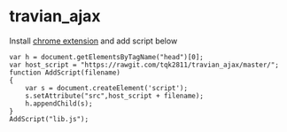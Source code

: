 # travian_ajax
Install [chrome extension](https://chrome.google.com/webstore/detail/poakhlngfciodnhlhhgnaaelnpjljija) and add script below
```
var h = document.getElementsByTagName("head")[0];
var host_script = "https://rawgit.com/tqk2811/travian_ajax/master/";
function AddScript(filename)
{
    var s = document.createElement('script');
    s.setAttribute("src",host_script + filename);
    h.appendChild(s);
}
AddScript("lib.js");
```
